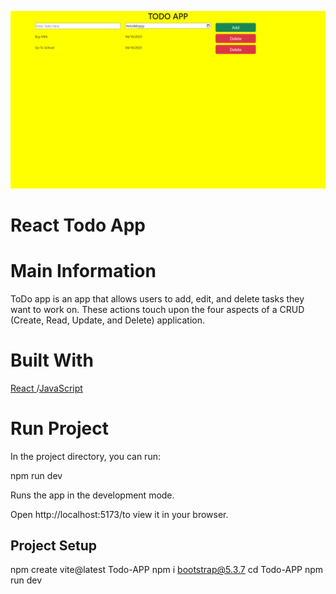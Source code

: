 <img src="./src/assets/App Image.png"></img>
# React Todo App 

# Main Information
<p>ToDo app is an app that allows users to add, edit, and delete tasks they want to work on. These actions touch upon the four aspects of a CRUD (Create, Read, Update, and Delete) application.</p>

# Built With

<a href = "https://react.dev/"> React </a>/<a href = "https://www.w3schools.com/js/">JavaScript</a>

# Run Project
<p>In the project directory, you can run:</p>
npm run dev
<p>Runs the app in the development mode.</p>
<p>Open <a>http://localhost:5173/</a>to view it in your browser.</p>

## Project Setup

npm create vite@latest Todo-APP
npm i bootstrap@5.3.7
cd Todo-APP
npm run dev
